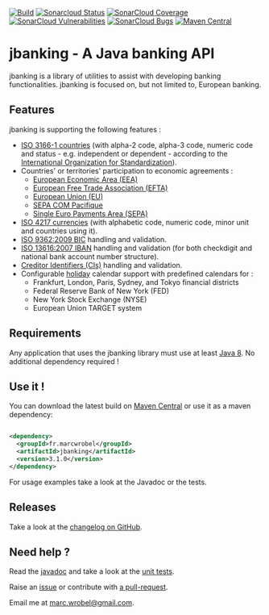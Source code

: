 [![Build](https://github.com/marcwrobel/jbanking/workflows/build/badge.svg)](https://github.com/marcwrobel/jbanking/actions)
[![Sonarcloud Status](https://sonarcloud.io/api/project_badges/measure?project=fr.marcwrobel:jbanking&metric=alert_status)](https://sonarcloud.io/dashboard?id=fr.marcwrobel:jbanking)
[![SonarCloud Coverage](https://sonarcloud.io/api/project_badges/measure?project=fr.marcwrobel:jbanking&metric=coverage)](https://sonarcloud.io/dashboard?id=fr.marcwrobel:jbanking)
[![SonarCloud Vulnerabilities](https://sonarcloud.io/api/project_badges/measure?project=fr.marcwrobel:jbanking&metric=bugs)](https://sonarcloud.io/dashboard?id=fr.marcwrobel:jbanking)
[![SonarCloud Bugs](https://sonarcloud.io/api/project_badges/measure?project=fr.marcwrobel:jbanking&metric=vulnerabilities)](https://sonarcloud.io/dashboard?id=fr.marcwrobel:jbanking)
[![Maven Central](https://img.shields.io/maven-central/v/fr.marcwrobel/jbanking.svg?label=Maven%20Central)](https://search.maven.org/search?q=g:%22fr.marcwrobel%22%20AND%20a:%22jbanking%22)

# jbanking - A Java banking API

jbanking is a library of utilities to assist with developing banking functionalities. jbanking is focused on, but not limited to, European banking.

## Features

jbanking is supporting the following features :

* [ISO 3166-1 countries](http://wikipedia.org/wiki/ISO_3166-1) (with alpha-2 code, alpha-3 code, numeric code and status - e.g. independent or dependent -
  according to the [International Organization for Standardization](https://www.iso.org)).
* Countries' or territories' participation to economic agreements :
  * [European Economic Area (EEA)](https://wikipedia.org/wiki/European_Economic_Area)
  * [European Free Trade Association (EFTA)](https://wikipedia.org/wiki/European_Free_Trade_Association)
  * [European Union (EU)](https://en.wikipedia.org/wiki/European_Union)
  * [SEPA COM Pacifique](https://www.cfonb.org/Default.aspx?lid=1&rid=122&rvid=239)
  * [Single Euro Payments Area (SEPA)](https://wikipedia.org/wiki/Single_Euro_Payments_Area)
* [ISO 4217 currencies](http://wikipedia.org/wiki/ISO_4217) (with alphabetic code, numeric code, minor unit and countries using it).
* [ISO 9362:2009 BIC](http://wikipedia.org/wiki/Bank_Identifier_Code) handling and validation.
* [ISO 13616:2007 IBAN](http://wikipedia.org/wiki/International_Bank_Account_Number) handling and validation (for both checkdigit and national bank account
  number structure).
* [Creditor Identifiers (CIs)](https://www.europeanpaymentscouncil.eu/document-library/guidance-documents/creditor-identifier-overview)
  handling and validation.
* Configurable [holiday](https://wikipedia.org/wiki/Holiday) calendar support with predefined calendars for :
  * Frankfurt, London, Paris, Sydney, and Tokyo financial districts
  * Federal Reserve Bank of New York (FED)
  * New York Stock Exchange (NYSE)
  * European Union TARGET system

## Requirements

Any application that uses the jbanking library must use at least [Java 8](http://www.oracle.com/technetwork/java/javase/downloads/index.html). No additional
dependency required !

## Use it !

You can download the latest build on [Maven Central](https://search.maven.org/artifact/fr.marcwrobel/jbanking) or use it as a maven dependency:

```xml

<dependency>
  <groupId>fr.marcwrobel</groupId>
  <artifactId>jbanking</artifactId>
  <version>3.1.0</version>
</dependency>
```

For usage examples take a look at the Javadoc or the tests.

## Releases

Take a look at the [changelog on GitHub](https://github.com/marcwrobel/jbanking/releases).

## Need help ?

Read the [javadoc](src/main/java/fr/marcwrobel/jbanking) and take a look at the [unit tests](src/test/java/fr/marcwrobel/jbanking).

Raise an [issue](https://github.com/marcwrobel/jbanking/issues?sort=created&direction=desc&state=open) or contribute
with [a pull-request](https://github.com/marcwrobel/jbanking/pulls).

Email me at [marc.wrobel@gmail.com](mailto:marc.wrobel@gmail.com).
